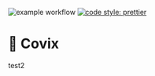 ![example workflow](https://github.com/rickardranniger/covix/actions/workflows/run-unit-tests.yml/badge.svg)
[![code style: prettier](https://img.shields.io/badge/code_style-prettier-ff69b4.svg?style=flat-square)](https://github.com/prettier/prettier)

# 🚀 Covix

test2
